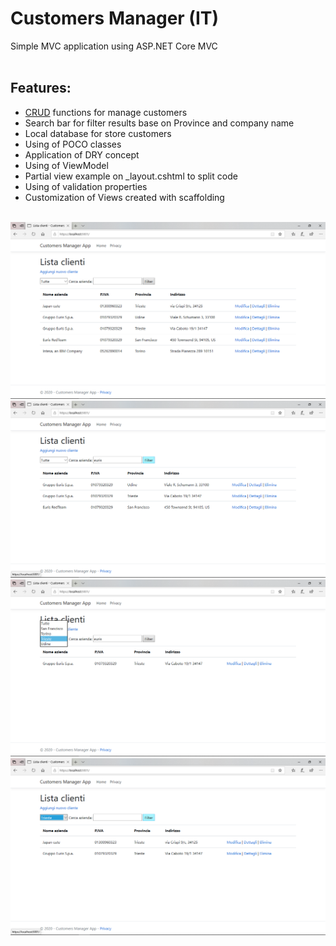 # Customers Manager (IT)

Simple MVC application using ASP.NET Core MVC<br />
<br />
<h2>Features:</h2>

<ul>
  <li><a href="https://en.wikipedia.org/wiki/Create,_read,_update_and_delete">CRUD</a> functions for manage customers</li>
  <li>Search bar for filter results base on Province and company name</li>
  <li>Local database for store customers</li>
  <li>Using of POCO classes</li>
  <li>Application of DRY concept</li>
  <li>Using of ViewModel</li>
  <li>Partial view example on _layout.cshtml to split code</li>
  <li>Using of validation properties</li>
  <li>Customization of Views created with scaffolding</li>
</ul>
<br />
<img src="https://github.com/PixelFireXY/Customers-Manager/blob/master/Screenshot%20(8).png?raw=true">
<img src="https://github.com/PixelFireXY/Customers-Manager/blob/master/Screenshot%20(9).png?raw=true">
<img src="https://github.com/PixelFireXY/Customers-Manager/blob/master/Screenshot%20(10).png?raw=true">
<img src="https://github.com/PixelFireXY/Customers-Manager/blob/master/Screenshot%20(11).png?raw=true">
